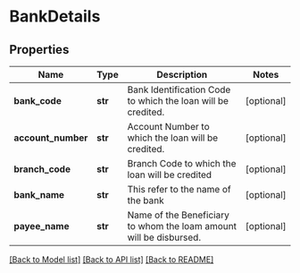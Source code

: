 # BankDetails

## Properties
Name | Type | Description | Notes
------------ | ------------- | ------------- | -------------
**bank_code** | **str** | Bank Identification Code to which the loan will be credited. | [optional] 
**account_number** | **str** | Account Number to which the loan will be credited. | [optional] 
**branch_code** | **str** | Branch Code to which the loan will be credited | [optional] 
**bank_name** | **str** | This refer to the name of the bank | [optional] 
**payee_name** | **str** | Name of the Beneficiary to whom the loam amount will be disbursed. | [optional] 

[[Back to Model list]](../README.md#documentation-for-models) [[Back to API list]](../README.md#documentation-for-api-endpoints) [[Back to README]](../README.md)

